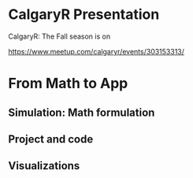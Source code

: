 # CalgaryR Presentation

CalgaryR: The Fall season is on

https://www.meetup.com/calgaryr/events/303153313/

# From Math to App

## Simulation: Math formulation

## Project and code 

## Visualizations

